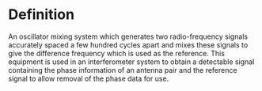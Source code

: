 # Definition

An oscillator mixing system which generates two radio-frequency signals
accurately spaced a few hundred cycles apart and mixes these signals to
give the difference frequency which is used as the reference. This
equipment is used in an interferometer system to obtain a detectable
signal containing the phase information of an antenna pair and the
reference signal to allow removal of the phase data for use.
